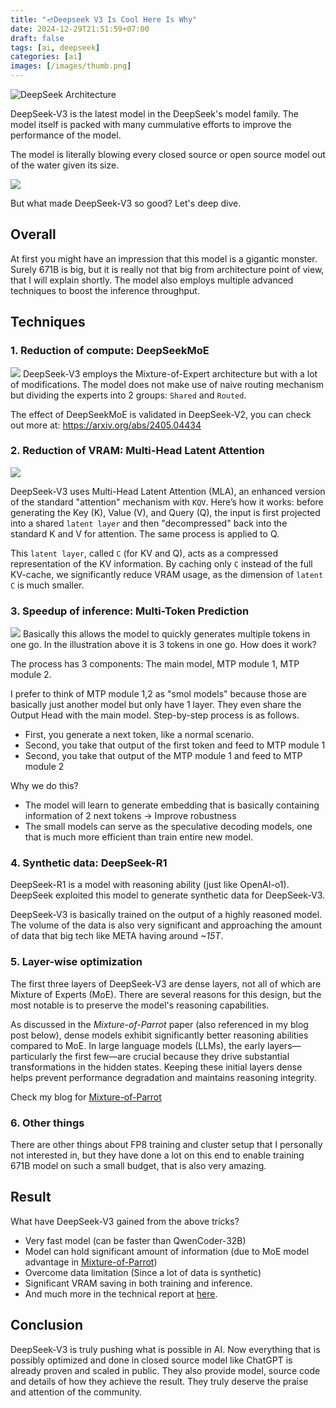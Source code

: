 ```yaml
---
title: "🪔Deepseek V3 Is Cool Here Is Why"
date: 2024-12-29T21:51:59+07:00
draft: false
tags: [ai, deepseek]
categories: [ai]
images: [/images/thumb.png]
---
```


![DeepSeek Architecture](images/deepseek-arch.png)

DeepSeek-V3 is the latest model in the DeepSeek's model family. The model itself is packed with many cummulative efforts to improve the performance of the model.

The model is literally blowing every closed source or open source model out of the water given its size.

![](images/deepseek-bench.png)

But what made DeepSeek-V3 so good? Let's deep dive.

## Overall
At first you might have an impression that this model is a gigantic monster. Surely 671B is big, but it is really not that big from architecture point of view, that I will explain shortly. The model also employs multiple advanced techniques to boost the inference throughput.

## Techniques
### 1. Reduction of compute: DeepSeekMoE
![](images/shared-routed.png)
DeepSeek-V3 employs the Mixture-of-Expert architecture but with a lot of modifications. The model does not make use of naive routing mechanism but dividing the experts into 2 groups: `Shared` and `Routed`.

The effect of DeepSeekMoE is validated in DeepSeek-V2, you can check out more at: https://arxiv.org/abs/2405.04434 

### 2. Reduction of VRAM: Multi-Head Latent Attention
![](images/multi-latent-attention.png)

DeepSeek-V3 uses Multi-Head Latent Attention (MLA), an enhanced version of the standard "attention" mechanism with `KQV`. Here’s how it works: before generating the Key (K), Value (V), and Query (Q), the input is first projected into a shared `latent layer` and then "decompressed" back into the standard K and V for attention. The same process is applied to Q.

This `latent layer`, called `C` (for KV and Q), acts as a compressed representation of the KV information. By caching only `C` instead of the full KV-cache, we significantly reduce VRAM usage, as the dimension of `latent C` is much smaller.

### 3. Speedup of inference: Multi-Token Prediction
![](images/multi-token-prediction.png)
Basically this allows the model to quickly generates multiple tokens in one go. In the illustration above it is 3 tokens in one go. How does it work?

The process has 3 components: The main model, MTP module 1, MTP module 2.

I prefer to think of MTP module 1,2 as "smol models" because those are basically just another model but only have 1 layer. They even share the Output Head with the main model. Step-by-step process is as follows.
- First, you generate a next token, like a normal scenario.
- Second, you take that output of the first token and feed to MTP module 1
- Second, you take that output of the MTP module 1 and feed to MTP module 2

Why we do this?
- The model will learn to generate embedding that is basically containing information of 2 next tokens -> Improve robustness
- The small models can serve as the speculative decoding models, one that is much more efficient than train entire new model.

### 4. Synthetic data: DeepSeek-R1
DeepSeek-R1 is a model with reasoning ability (just like OpenAI-o1). DeepSeek exploited this model to generate synthetic data for DeepSeek-V3.

DeepSeek-V3 is basically trained on the output of a highly reasoned model. The volume of the data is also very significant and approaching the amount of data that big tech like META having around *~15T*.

### 5. Layer-wise optimization
The first three layers of DeepSeek-V3 are dense layers, not all of which are Mixture of Experts (MoE). There are several reasons for this design, but the most notable is to preserve the model's reasoning capabilities.  

As discussed in the *Mixture-of-Parrot* paper (also referenced in my blog post below), dense models exhibit significantly better reasoning abilities compared to MoE. In large language models (LLMs), the early layers—particularly the first few—are crucial because they drive substantial transformations in the hidden states. Keeping these initial layers dense helps prevent performance degradation and maintains reasoning integrity.  

Check my blog for [Mixture-of-Parrot](/posts/10-papers-that-caught-my-attention-a-year-in-review/)

### 6. Other things
There are other things about FP8 training and cluster setup that I personally not interested in, but they have done a lot on this end to enable training 671B model on such a small budget, that is also very amazing.

## Result
What have DeepSeek-V3 gained from the above tricks?
- Very fast model (can be faster than QwenCoder-32B)
- Model can hold significant amount of information (due to MoE model advantage in [Mixture-of-Parrot](/posts/10-papers-that-caught-my-attention-a-year-in-review/))
- Overcome data limitation (Since a lot of data is synthetic)
- Significant VRAM saving in both training and inference.
- And much more in the technical report at [here](https://github.com/deepseek-ai/DeepSeek-V3/blob/main/DeepSeek_V3.pdf).

## Conclusion
DeepSeek-V3 is truly pushing what is possible in AI. Now everything that is possibly optimized and done in closed source model like ChatGPT is already proven and scaled in public. They also provide model, source code and details of how they achieve the result. They truly deserve the praise and attention of the community.
